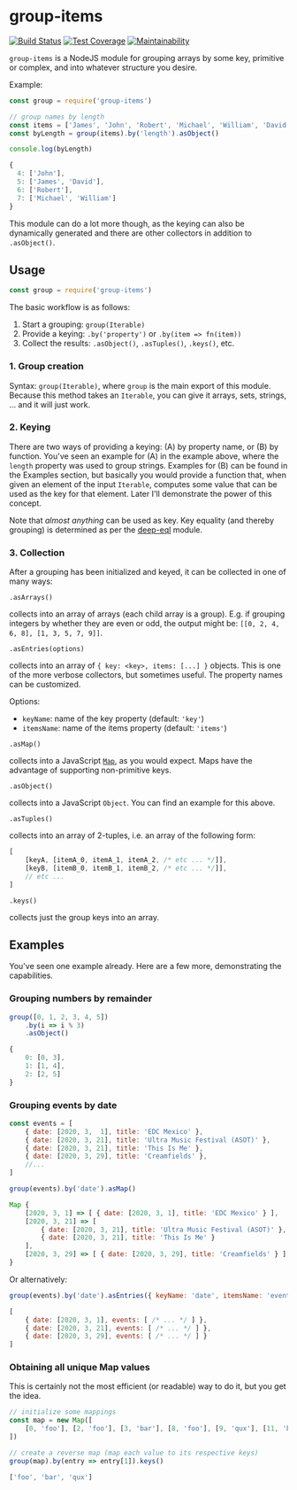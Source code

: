 # group-items

[![Build Status](https://travis-ci.com/meyfa/group-items.svg?branch=master)](https://travis-ci.com/meyfa/group-items)
[![Test Coverage](https://api.codeclimate.com/v1/badges/5935873a1c2a7f1ac334/test_coverage)](https://codeclimate.com/github/meyfa/group-items/test_coverage)
[![Maintainability](https://api.codeclimate.com/v1/badges/5935873a1c2a7f1ac334/maintainability)](https://codeclimate.com/github/meyfa/group-items/maintainability)

`group-items` is a NodeJS module for grouping arrays by some key, primitive or
complex, and into whatever structure you desire.

Example:

```js
const group = require('group-items')

// group names by length
const items = ['James', 'John', 'Robert', 'Michael', 'William', 'David']
const byLength = group(items).by('length').asObject()

console.log(byLength)
```

```js
{
  4: ['John'],
  5: ['James', 'David'],
  6: ['Robert'],
  7: ['Michael', 'William']
}
```

This module can do a lot more though, as the keying can also be dynamically
generated and there are other collectors in addition to `.asObject()`.


## Usage

```js
const group = require('group-items')
```

The basic workflow is as follows:

1. Start a grouping: `group(Iterable)`
2. Provide a keying: `.by('property')` or `.by(item => fn(item))`
3. Collect the results: `.asObject()`, `.asTuples()`, `.keys()`, etc.

### 1. Group creation

Syntax: `group(Iterable)`, where `group` is the main export of this module.
Because this method takes an `Iterable`, you can give it arrays, sets, strings,
... and it will just work.

### 2. Keying

There are two ways of providing a keying: (A) by property name, or
(B) by function. You've seen an example for (A) in the example above, where the
`length` property was used to group strings. Examples for (B) can be found in
the Examples section, but basically you would provide a function that, when
given an element of the input `Iterable`, computes some value that can be used
as the key for that element. Later I'll demonstrate the power of this concept.

Note that *almost anything* can be used as key. Key equality (and thereby
grouping) is determined as per the
[deep-eql](https://github.com/chaijs/deep-eql) module.

### 3. Collection

After a grouping has been initialized and keyed, it can be collected in one of
many ways:

`.asArrays()`

collects into an array of arrays (each child array is a group).
E.g. if grouping integers by whether they are even or odd, the output might be:
`[[0, 2, 4, 6, 8], [1, 3, 5, 7, 9]]`.

`.asEntries(options)`

collects into an array of `{ key: <key>, items: [...] }` objects. This is one
of the more verbose collectors, but sometimes useful. The property names can be
customized.

Options:

- `keyName`: name of the key property (default: `'key'`)
- `itemsName`: name of the items property (default: `'items'`)

`.asMap()`

collects into a JavaScript
[`Map`](https://developer.mozilla.org/en-US/docs/Web/JavaScript/Reference/Global_Objects/Map),
as you would expect. Maps have the advantage of supporting non-primitive keys.

`.asObject()`

collects into a JavaScript `Object`. You can find an example for this above.

`.asTuples()`

collects into an array of 2-tuples, i.e. an array of the following form:

```js
[
    [keyA, [itemA_0, itemA_1, itemA_2, /* etc ... */]],
    [keyB, [itemB_0, itemB_1, itemB_2, /* etc ... */]],
    // etc ...
]
```

`.keys()`

collects just the group keys into an array.


## Examples

You've seen one example already. Here are a few more, demonstrating the
capabilities.

### Grouping numbers by remainder

```js
group([0, 1, 2, 3, 4, 5])
    .by(i => i % 3)
    .asObject()
```

```js
{
    0: [0, 3],
    1: [1, 4],
    2: [2, 5]
}
```

### Grouping events by date

```js
const events = [
    { date: [2020, 3,  1], title: 'EDC Mexico' },
    { date: [2020, 3, 21], title: 'Ultra Music Festival (ASOT)' },
    { date: [2020, 3, 21], title: 'This Is Me' },
    { date: [2020, 3, 29], title: 'Creamfields' },
    //...
]

group(events).by('date').asMap()
```

```js
Map {
    [2020, 3, 1] => [ { date: [2020, 3, 1], title: 'EDC Mexico' } ],
    [2020, 3, 21] => [
        { date: [2020, 3, 21], title: 'Ultra Music Festival (ASOT)' },
        { date: [2020, 3, 21], title: 'This Is Me' }
    ],
    [2020, 3, 29] => [ { date: [2020, 3, 29], title: 'Creamfields' } ]
}
```

Or alternatively:

```js
group(events).by('date').asEntries({ keyName: 'date', itemsName: 'events' })
```

```js
[
    { date: [2020, 3, 1], events: [ /* ... */ ] },
    { date: [2020, 3, 21], events: [ /* ... */ ] },
    { date: [2020, 3, 29], events: [ /* ... */ ] }
]
```

### Obtaining all unique Map values

This is certainly not the most efficient (or readable) way to do it, but you get
the idea.

```js
// initialize some mappings
const map = new Map([
    [0, 'foo'], [2, 'foo'], [3, 'bar'], [8, 'foo'], [9, 'qux'], [11, 'bar']
])

// create a reverse map (map each value to its respective keys)
group(map).by(entry => entry[1]).keys()
```

```js
['foo', 'bar', 'qux']
```

